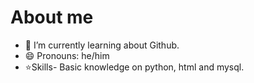 # About me



- 🌱 I’m currently learning about Github.
- 😄 Pronouns: he/him
- ⭐Skills- Basic knowledge on python, html and mysql.

